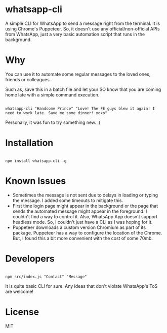 
# whatsapp-cli

A simple CLI for WhatsApp to send a message right from the terminal. It is using Chrome's Puppeteer. So, it doesn't use any official/non-official APIs from WhatsApp, just a very basic automation script that runs in the background. 

# Why

You can use it to automate some regular messages to the loved ones, friends or colleagues. 

Such as, save this in a batch file and let your SO know that you are coming home late with a simple command execution. 

<pre><code>
whatsapp-cli "Handsome Prince" "Love! The FE guys blew it again! I need to work late. Save me some dinner! xoxo"
</code></pre>

Personally, it was fun to try something new. :)

# Installation

<pre><code>
npm install whatsapp-cli -g
</code></pre>

# Known Issues

* Sometimes the message is not sent due to delays in loading or typing the message. I added some timeouts to mitigate this.
* First time login page might appear in the background or the page that sends the automated message might appear in the foreground. I couldn't find a way to control it. Also, WhatsApp App doesn't support headless mode. So, I couldn't just have a CLI as I was hoping for it. 
* Puppeteer downloads a custom version Chromium as part of its package. Puppeteer has a way to configure the location of the Chrome. But, I found this a bit more convenient with the cost of some 70mb.

# Developers 

<pre><code>
npm src/index.js "Contact" "Message"
</code></pre>

It is quite basic CLI for sure. Any ideas that don't violate WhatsApp's ToS are welcome!

# License

MIT